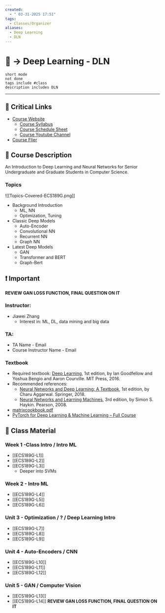```yaml
---
created:
  - " 03-31-2025 17:51"
tags:
  - Classes/Organizer
aliases:
  - Deep Learning
  - DLN
---
```


# 📗 -> Deep Learning - DLN
```tasks
short mode
not done
tags include #class
description includes DLN
```
---
## 🔗 Critical Links
- [Course Website](https://www.ifmlab.org/courses_ecs189g_2025.html)
	- [Course Syllabus](https://docs.google.com/document/d/1ErFugupqgMAGdBIW1qqKu4FONu3ccbUY/edit?tab=t.0)
	- [Course Schedule Sheet](https://docs.google.com/spreadsheets/d/1CsUcR88VnrshGfZV8n14NkiDuZSzl57S/edit?gid=643427875#gid=643427875)
	- [Course Youtube Channel](https://www.youtube.com/watch?v=Sc4aH4aRxws&list=PLxZe1ulfsBT98oDlCKhvHb0hEZnQhu8oz)
- [Course Flier](https://ucdavis.app.box.com/s/8kenfmvroubx4u5e9ykx0ywck8w9ll82)

## 🔶 Course Description
An Introduction to Deep Learning and Neural Networks for Senior Undergraduate and Graduate Students in Computer Science.

### Topics
![[Topics-Covered-ECS189G.png]]
- Background Introduction
	- ML, NN
	- Optimization, Tuning
- Classic Deep Models
	- Auto-Encoder
	- Convolutional NN
	- Recurrent NN
	- Graph NN
- Latest Deep Models
	- GAN
	- Transformer and BERT
	- Graph-Bert

## ❗ Important
**REVIEW GAN LOSS FUNCTION, FINAL QUESTION ON IT**
### Instructor: 
- Jiawei Zhang
	- Interest in: ML, DL, data mining and big data
### TA: 
- TA Name - Email
- Course Instructor Name - Email

### Textbook 
- Required textbook: [Deep Learning](https://www.deeplearningbook.org/), 1st edition, by Ian Goodfellow and Yoshua Bengio and Aaron Courville. MIT Press, 2016.
- Recommended references:
	- [Neural Networks and Deep Learning: A Textbook](http://www.charuaggarwal.net/neural.htm), 1st edition, by Charu Aggarwal. Springer, 2018.
	- [Neural Networks and Learning Machines](https://www.amazon.com/Neural-Networks-Learning-Machines-3rd/dp/0131471392/ref=sr_1_2?crid=1STNUTDOCZWE5&keywords=Neural+Networks+and+Learning+Machines&qid=1641151437&sprefix=%2Caps%2C408&sr=8-2), 3rd edition, by Simon S. Haykin. Pearson, 2008.
- [matrixcookbook.pdf](https://www.math.uwaterloo.ca/~hwolkowi/matrixcookbook.pdf)
- [PyTorch for Deep Learning & Machine Learning – Full Course](https://www.youtube.com/watch?v=V_xro1bcAuA&t=85864s&ab_channel=freeCodeCamp.org)

## 📄 Class Material
### Week 1 -Class Intro / Intro ML
- [[ECS189G-L1]]
- [[ECS189G-L2]]
- [[ECS189G-L3]]
	- Deeper into SVMs

### Week 2 - Intro ML
- [[ECS189G-L4]]
- [[ECS189G-L5]]
- [[ECS189G-L6]]

### Unit 3 - Optimization / ? / Deep Learning Intro
- [[ECS189G-L7]]
- [[ECS189G-L8]]
- [[ECS189G-L9]]

### Unit 4 - Auto-Encoders / CNN
- [[ECS189G-L10]]
- [[ECS189G-L11]]
- [[ECS189G-L12]]

### Unit 5 - GAN / Computer Vision
- [[ECS189G-L13]]
- [[ECS189G-L14]]
**REVIEW GAN LOSS FUNCTION, FINAL QUESTION ON IT**
